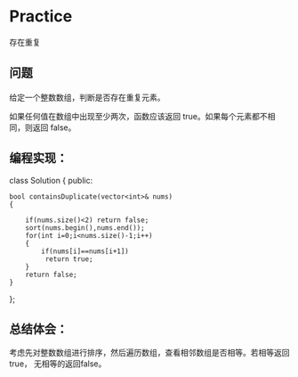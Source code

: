 # Practice
存在重复
## 问题
#### 
给定一个整数数组，判断是否存在重复元素。

如果任何值在数组中出现至少两次，函数应该返回 true。如果每个元素都不相同，则返回 false。


## 编程实现：

class Solution {
public:

    bool containsDuplicate(vector<int>& nums) 
    {
       
        if(nums.size()<2) return false;
        sort(nums.begin(),nums.end());
        for(int i=0;i<nums.size()-1;i++)
        {
            if(nums[i]==nums[i+1])
             return true;
        }
        return false;
    }
};
## 总结体会：
考虑先对整数数组进行排序，然后遍历数组，查看相邻数组是否相等。若相等返回true，
无相等的返回false。
